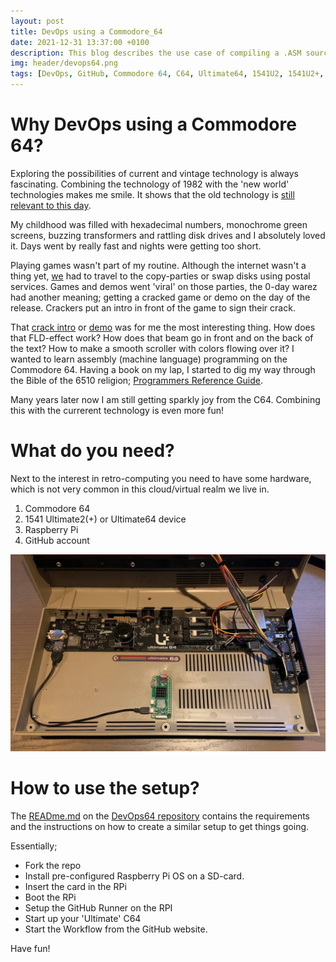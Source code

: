 ```yaml
---
layout: post
title: DevOps using a Commodore_64
date: 2021-12-31 13:37:00 +0100
description: This blog describes the use case of compiling a .ASM source file into a .PRG file while using GitHub Workflow. The GitHub Workflow Runner runs, in my case, on a `Pi Zero 2 W`. The Pi is mounted internally into the Commodore casing. The CI workflow runs after compiling the binary .PRG on the Ultimate64. 
img: header/devops64.png
tags: [DevOps, GitHub, Commodore 64, C64, Ultimate64, 1541U2, 1541U2+, KickAssembler]
---
```

# Why DevOps using a Commodore 64?

Exploring the possibilities of current and vintage technology is always fascinating. Combining the technology of 1982 with the 'new world' technologies makes me smile. It shows that the old technology is [still relevant to this day](https://csdb.dk/latestreleases.php).

My childhood was filled with hexadecimal numbers, monochrome green screens, buzzing transformers and rattling disk drives and I absolutely loved it. Days went by really fast and nights were getting too short.

Playing games wasn't part of my routine. Although the internet wasn't a thing yet, [we](https://en.wikipedia.org/wiki/Demoscene) had to travel to the copy-parties or swap disks using postal services. Games and demos went 'viral' on those parties, the 0-day warez had another meaning; getting a cracked game or demo on the day of the release. Crackers put an intro in front of the game to sign their crack. 

That [crack intro](https://csdb.dk/release/?id=53390) or [demo](https://csdb.dk/release/?id=4986) was for me the most interesting thing. How does that FLD-effect work? How does that beam go in front and on the back of the text? How to make a smooth scroller with colors flowing over it? I wanted to learn assembly (machine language) programming on the Commodore 64. Having a book on my lap, I started to dig my way through the Bible of the 6510 religion; [Programmers Reference Guide](assets/pdf/C64PRG.pdf).

Many years later now I am still getting sparkly joy from the C64. Combining this with the currerent technology is even more fun!

# What do you need?

Next to the interest in retro-computing you need to have some hardware, which is not very common in this cloud/virtual realm we live in.

1.  Commodore 64
2.  1541 Ultimate2(+) or Ultimate64 device 
3.  Raspberry Pi
4.  GitHub account

![](/assets/img/ultimate64_rpi-zero-2-w.png)

# How to use the setup?

The [READme.md](https://github.com/6510nl/DevOps64/blob/main/README.md) on the [DevOps64 repository](https://github.com/6510nl/DevOps64) contains the requirements and the instructions on how to create a similar setup to get things going.

Essentially;

*   Fork the repo
*   Install pre-configured Raspberry Pi OS on a SD-card.
*   Insert the card in the RPi
*   Boot the RPi
*   Setup the GitHub Runner on the RPI
*   Start up your 'Ultimate' C64
*   Start the Workflow from the GitHub website.

Have fun!